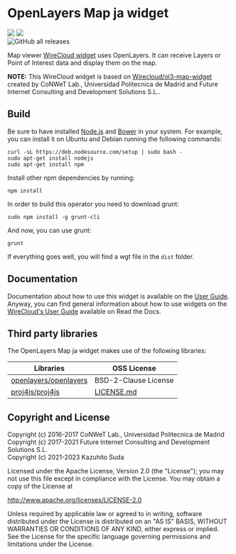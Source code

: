 # OpenLayers Map ja widget

[![](https://nexus.lab.fiware.org/repository/raw/public/badges/chapters/visualization.svg)](https://www.fiware.org/developers/catalogue/)
![](https://img.shields.io/github/license/lets-fiware/ol-map-ja-widget.svg)<br/>
![GitHub all releases](https://img.shields.io/github/downloads/lets-fiware/ol-map-ja-widget/total)


Map viewer [WireCloud widget](http://wirecloud.readthedocs.org/en/latest/) uses OpenLayers. It can receive Layers or
Point of Interest data and display them on the map.

**NOTE:**
This WireCloud widget is based on [Wirecloud/ol3-map-widget](https://github.com/Wirecloud/ol3-map-widget)
created by CoNWeT Lab., Universidad Politecnica de Madrid and Future Internet Consulting and Development Solutions S.L..

## Build

Be sure to have installed [Node.js](http://node.js) and [Bower](http://bower.io) in your system. For example, you can
install it on Ubuntu and Debian running the following commands:

```console
curl -sL https://deb.nodesource.com/setup | sudo bash -
sudo apt-get install nodejs
sudo apt-get install npm
```

Install other npm dependencies by running:

```console
npm install
```

In order to build this operator you need to download grunt:

```console
sudo npm install -g grunt-cli
```

And now, you can use grunt:

```console
grunt
```

If everything goes well, you will find a wgt file in the `dist` folder.


## Documentation

Documentation about how to use this widget is available on the [User Guide](src/doc/userguide.md). Anyway, you can find
general information about how to use widgets on the
[WireCloud's User Guide](https://wirecloud.readthedocs.io/en/stable/user_guide/) available on Read the Docs.

## Third party libraries

The OpenLayers Map ja widget makes use of the following libraries:

| Libraries                                                         | OSS License                                                             |
| ----------------------------------------------------------------- | ----------------------------------------------------------------------- |
| [openlayers/openlayers](https://github.com/openlayers/openlayers) | BSD-2-Clause License                                                    |
| [proj4js/proj4js](https://github.com/proj4js/proj4js)             | [LICENSE.md](https://github.com/proj4js/proj4js/blob/master/LICENSE.md) |


## Copyright and License

Copyright (c) 2016-2017 CoNWeT Lab., Universidad Politecnica de Madrid  
Copyright (c) 2017-2021 Future Internet Consulting and Development Solutions S.L.  
Copyright (c) 2021-2023 Kazuhito Suda


Licensed under the Apache License, Version 2.0 (the "License"); you may not use this file except in compliance with the
License. You may obtain a copy of the License at

http://www.apache.org/licenses/LICENSE-2.0

Unless required by applicable law or agreed to in writing, software distributed under the License is distributed on an
"AS IS" BASIS, WITHOUT WARRANTIES OR CONDITIONS OF ANY KIND, either express or implied. See the License for the specific
language governing permissions and limitations under the License.
